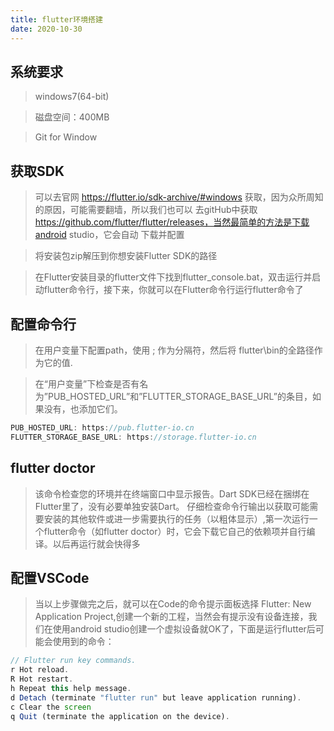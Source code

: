 ```yaml
---
title: flutter环境搭建
date: 2020-10-30 
---
```


## 系统要求

> windows7(64-bit) 

> 磁盘空间：400MB

> Git for Window

<!--more-->

## 获取SDK

> 可以去官网 https://flutter.io/sdk-archive/#windows 获取，因为众所周知的原因，可能需要翻墙，所以我们也可以
去gitHub中获取 https://github.com/flutter/flutter/releases，当然最简单的方法是下载android studio，它会自动
下载并配置

> 将安装包zip解压到你想安装Flutter SDK的路径

> 在Flutter安装目录的flutter文件下找到flutter_console.bat，双击运行并启动flutter命令行，接下来，你就可以在Flutter命令行运行flutter命令了

## 配置命令行

> 在用户变量下配置path，使用 ; 作为分隔符，然后将 flutter\bin的全路径作为它的值.

> 在“用户变量”下检查是否有名为”PUB_HOSTED_URL”和”FLUTTER_STORAGE_BASE_URL”的条目，如果没有，也添加它们。

```js
PUB_HOSTED_URL: https://pub.flutter-io.cn
FLUTTER_STORAGE_BASE_URL: https://storage.flutter-io.cn
```

## flutter doctor

> 该命令检查您的环境并在终端窗口中显示报告。Dart SDK已经在捆绑在Flutter里了，没有必要单独安装Dart。 仔细检查命令行输出以获取可能需要安装的其他软件或进一步需要执行的任务（以粗体显示）,第一次运行一个flutter命令（如flutter doctor）时，它会下载它自己的依赖项并自行编译。以后再运行就会快得多

## 配置VSCode

> 当以上步骤做完之后，就可以在Code的命令提示面板选择 Flutter: New Application Project,创建一个新的工程，当然会有提示没有设备连接，我们在使用android studio创建一个虚拟设备就OK了，下面是运行flutter后可能会使用到的命令：

```js
// Flutter run key commands.
r Hot reload.
R Hot restart.
h Repeat this help message.
d Detach (terminate "flutter run" but leave application running).
c Clear the screen
q Quit (terminate the application on the device).
```
